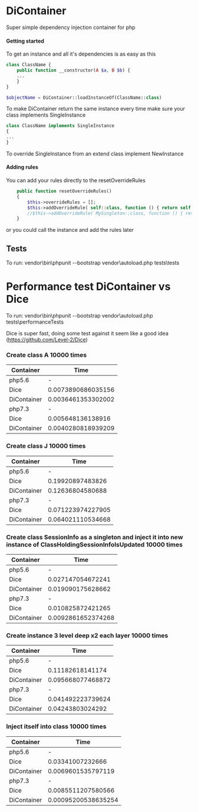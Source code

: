 # DiContainer

Super simple dependency injection container for php

#### Getting started
To get an instance and all it's dependencies is as easy as this
```php
class ClassName {
    public function __constructor(A $a, B $b) {
    ...
    }
}

$objectName = DiContainer::loadInstanceOf(ClassName::class)
```

To make DiContainer return the same instance every time make sure your class implements SingleInstance
```php
class ClassName implements SingleInstance
{
...
}
```

To override SingleInstance from an extend class implement NewInstance 

#### Adding rules
You can add your rules directly to the resetOverrideRules
```php
    public function resetOverrideRules()
    {
        $this->overrideRules = [];
        $this->addOverrideRule( self::class, function () { return self::getInstance(); });
        //$this->addOverrideRule( MySingleton::class, function () { return MySingleton::getInstance(); });
    }
```
or you could call the instance and add the rules later

## Tests
To run: vendor\bin\phpunit --bootstrap vendor\autoload.php tests\tests

# Performance test DiContainer vs Dice
To run: vendor\bin\phpunit --bootstrap vendor\autoload.php tests\performanceTests

Dice is super fast, doing some test against it seem like a good idea 
(https://github.com/Level-2/Dice)

### Create class A 10000 times
Container | Time
--- | ---
php5.6|-
Dice|0.0073890686035156
DiContainer|0.0036461353302002
php7.3|-
Dice|0.005648136138916
DiContainer|0.0040280818939209

### Create class J 10000 times
Container | Time
--- | ---
php5.6|-
Dice|0.19920897483826
DiContainer|0.12636804580688
php7.3|-
Dice|0.071223974227905
DiContainer|0.064021110534668

### Create class SessionInfo as a singleton and inject it into new instance of ClassHoldingSessionInfoIsUpdated 10000 times
Container | Time
--- | ---
php5.6|-
Dice|0.027147054672241
DiContainer|0.019090175628662
php7.3|-
Dice|0.010825872421265
DiContainer|0.0092861652374268

### Create instance 3 level deep x2 each layer 10000 times
Container | Time
--- | ---
php5.6|-
Dice|0.11182618141174
DiContainer|0.095668077468872
php7.3|-
Dice|0.041492223739624
DiContainer|0.04243803024292


### Inject itself into class 10000 times
Container | Time
--- | ---
php5.6|-
Dice|0.03341007232666
DiContainer|0.0069601535797119
php7.3|-
Dice|0.0085511207580566
DiContainer|0.00095200538635254